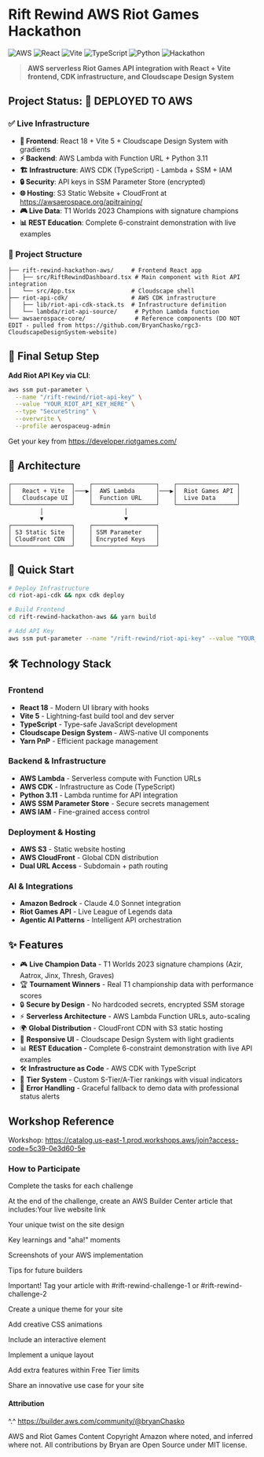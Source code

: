 # Rift Rewind AWS Riot Games Hackathon

![AWS](https://img.shields.io/badge/AWS-Lambda%20%7C%20CDK%20%7C%20S3-orange)
![React](https://img.shields.io/badge/React-18+-blue)
![Vite](https://img.shields.io/badge/Vite-5+-purple)
![TypeScript](https://img.shields.io/badge/TypeScript-5+-blue)
![Python](https://img.shields.io/badge/Python-3.11-green)
![Hackathon](https://img.shields.io/badge/Hackathon-Rift%20Rewind-red)

> **AWS serverless Riot Games API integration with React + Vite frontend, CDK infrastructure, and Cloudscape Design System**

## Project Status: 🚀 DEPLOYED TO AWS

### ✅ Live Infrastructure
- **🚀 Frontend**: React 18 + Vite 5 + Cloudscape Design System with gradients
- **⚡ Backend**: AWS Lambda with Function URL + Python 3.11
- **🏗️ Infrastructure**: AWS CDK (TypeScript) - Lambda + SSM + IAM
- **🔒 Security**: API keys in SSM Parameter Store (encrypted)
- **🌐 Hosting**: S3 Static Website + CloudFront at https://awsaerospace.org/apitraining/
- **🎮 Live Data**: T1 Worlds 2023 Champions with signature champions
- **📊 REST Education**: Complete 6-constraint demonstration with live examples

### 📁 Project Structure
```
├── rift-rewind-hackathon-aws/     # Frontend React app
│   ├── src/RiftRewindDashboard.tsx # Main component with Riot API integration
│   └── src/App.tsx                # Cloudscape shell
├── riot-api-cdk/                  # AWS CDK infrastructure
│   ├── lib/riot-api-cdk-stack.ts  # Infrastructure definition
│   └── lambda/riot-api-source/     # Python Lambda function
└── awsaerospace-core/              # Reference components (DO NOT EDIT - pulled from https://github.com/BryanChasko/rgc3-CloudscapeDesignSystem-website)
```

## 🔑 Final Setup Step
**Add Riot API Key via CLI**:
```bash
aws ssm put-parameter \
  --name "/rift-rewind/riot-api-key" \
  --value "YOUR_RIOT_API_KEY_HERE" \
  --type "SecureString" \
  --overwrite \
  --profile aerospaceug-admin
```
Get your key from https://developer.riotgames.com/

## 🎯 Architecture

```
┌─────────────────┐    ┌──────────────────┐    ┌─────────────────┐
│   React + Vite  │───▶│  AWS Lambda      │───▶│  Riot Games API │
│   Cloudscape UI │    │  Function URL    │    │  Live Data      │
└─────────────────┘    └──────────────────┘    └─────────────────┘
         │                       │
         ▼                       ▼
┌─────────────────┐    ┌──────────────────┐
│ S3 Static Site  │    │ SSM Parameter    │
│ CloudFront CDN  │    │ Encrypted Keys   │
└─────────────────┘    └──────────────────┘
```

## 🚀 Quick Start
```bash
# Deploy Infrastructure
cd riot-api-cdk && npx cdk deploy

# Build Frontend
cd rift-rewind-hackathon-aws && yarn build

# Add API Key
aws ssm put-parameter --name "/rift-rewind/riot-api-key" --value "YOUR_KEY" --type "SecureString"
```

## 🛠️ Technology Stack

### Frontend
- **React 18** - Modern UI library with hooks
- **Vite 5** - Lightning-fast build tool and dev server
- **TypeScript** - Type-safe JavaScript development
- **Cloudscape Design System** - AWS-native UI components
- **Yarn PnP** - Efficient package management

### Backend & Infrastructure
- **AWS Lambda** - Serverless compute with Function URLs
- **AWS CDK** - Infrastructure as Code (TypeScript)
- **Python 3.11** - Lambda runtime for API integration
- **AWS SSM Parameter Store** - Secure secrets management
- **AWS IAM** - Fine-grained access control

### Deployment & Hosting
- **AWS S3** - Static website hosting
- **AWS CloudFront** - Global CDN distribution
- **Dual URL Access** - Subdomain + path routing

### AI & Integrations
- **Amazon Bedrock** - Claude 4.0 Sonnet integration
- **Riot Games API** - Live League of Legends data
- **Agentic AI Patterns** - Intelligent API orchestration

## ✨ Features

- 🎮 **Live Champion Data** - T1 Worlds 2023 signature champions (Azir, Aatrox, Jinx, Thresh, Graves)
- 🏆 **Tournament Winners** - Real T1 championship data with performance scores
- 🔒 **Secure by Design** - No hardcoded secrets, encrypted SSM storage
- ⚡ **Serverless Architecture** - AWS Lambda Function URLs, auto-scaling
- 🌍 **Global Distribution** - CloudFront CDN with S3 static hosting
- 📱 **Responsive UI** - Cloudscape Design System with light gradients
- 📊 **REST Education** - Complete 6-constraint demonstration with live API examples
- 🛠️ **Infrastructure as Code** - AWS CDK with TypeScript
- 🎯 **Tier System** - Custom S-Tier/A-Tier rankings with visual indicators
- 🔄 **Error Handling** - Graceful fallback to demo data with professional status alerts

## Workshop Reference
Workshop: https://catalog.us-east-1.prod.workshops.aws/join?access-code=5c39-0e3d60-5e

### How to Participate

Complete the tasks for each challenge

At the end of the challenge, create an AWS Builder Center article that includes:Your live website link

Your unique twist on the site design

Key learnings and "aha!" moments

Screenshots of your AWS implementation

Tips for future builders

Important! Tag your article with #rift-rewind-challenge-1 or #rift-rewind-challenge-2

Create a unique theme for your site

Add creative CSS animations

Include an interactive element

Implement a unique layout

Add extra features within Free Tier limits

Share an innovative use case for your site

#### Attribution

^.^
https://builder.aws.com/community/@bryanChasko

AWS and Riot Games Content Copyright Amazon where noted,
 and inferred where not. All contributions by Bryan are
 Open Source under MIT license.
 
